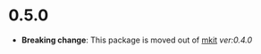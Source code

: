 0.5.0
=====

* **Breaking change**: This package is moved out of [mkit][mkit] _ver:0.4.0_

[mkit]: https://github.com/bnclabs/mkit
